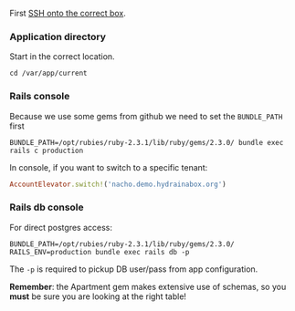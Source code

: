 First [SSH onto the correct box](https://github.com/projecthydra-labs/hyku/wiki/SSH-to-AWS-demo-stack).

### Application directory
Start in the correct location.
```
cd /var/app/current
```

### Rails console
Because we use some gems from github we need to set the `BUNDLE_PATH` first
```shell
BUNDLE_PATH=/opt/rubies/ruby-2.3.1/lib/ruby/gems/2.3.0/ bundle exec rails c production
```

In console, if you want to switch to a specific tenant:
```ruby
AccountElevator.switch!('nacho.demo.hydrainabox.org')
```

### Rails db console
For direct postgres access:
```shell
BUNDLE_PATH=/opt/rubies/ruby-2.3.1/lib/ruby/gems/2.3.0/ RAILS_ENV=production bundle exec rails db -p
```
The `-p` is required to pickup DB user/pass from app configuration.

**Remember**: the Apartment gem makes extensive use of schemas, so you **must** be sure you are looking at the right table!